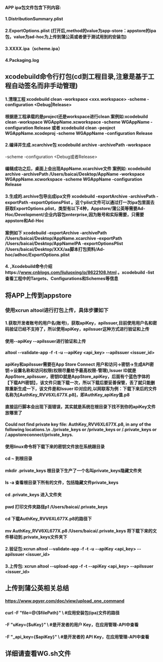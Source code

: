 #### APP ipa包文件包含下列内容:
#### 1.DistributionSummary.plist
#### 2.ExportOptions.plist (打开后,method的value为app-store：appstore的ipa包，value为ad-hoc为上传到蒲公英或者便于测试用到的安装包)
#### 3.XXXX.ipa（scheme.ipa）
#### 4.Packaging.log


## xcodebuild命令行打包(cd到工程目录,注意是基于工程自动签名而非手动管理)
####  1.清理工程 xcodebuild clean -workspace <xxx.workspace> -scheme <schemeName> -configuration <Debug|Release>

#### 根据是工程承载的是project还是workspace进行clean 案例如:xcodebuild clean -workspace WGAppName.xcworkspace -scheme WGAppName -configuration Release  或者 xcodebuild clean -peoject WGAppName.xcodeproj -scheme WGAppName -configuration Release 

#### 2.编译并生成.xcarchive包 xcodebuild archive -archivePath <archivePath> -workspace <workspaceName>
-scheme <schemeName> -configuration <Debug或者Release>

#### 编辑成功之后，桌面上会出现AppName.xcarchive文件 案例如: xcodebuild archive -archivePath /Users/baicai/Desktop/AppName -workspace WGAppName.xcworkspace -scheme WGAppName -configuration Release


#### 3.生成的.archive包导出成ipa文件 xcodebuild -exportArchive -archivePath <xcarchivepath> -exportPath <destinationpath> -exportOptionsPlist <plistpath>。这个plist文件可以通过打一次ipa包里面去获取ExportOptions.plist，类型有以下4种，Appstore/蒲公英等需要Ad-Hoc/Development/企业内容包enterprise,因为账号和实际需要，只需要appstore和Ad-Hoc
#### 案例如下 xcodebuild -exportArchive -archivePath /Users/baicai/Desktop/AppName.xcarchive -exportPath /Users/baicai/Desktop/AppNameIPA -exportOptionsPlist /Users/baicai/Desktop/XXX/aa脚本打包资料/Ad-hoc/adhoc/ExportOptions.plist

#### 4. ,Xcodebuild命令介绍https://www.cnblogs.com/liuluoxing/p/8622108.html 。xcodebuild -list 查看工程中的Targets、Configurations和Schemes等信息


## 将APP上传到appstore
### 使用xcrun altool进行打包上传，具体步骤如下
#### 1.获取开发者账号的用户名(账号)，获取apiKey，apiIssuer,目前使用用户名和密码验证已经不支持了，所以使用apiKey，apiIssuer这种方式进行验证和上传
#### 使用--apiKey --apiIssuer进行验证和上传
#### altool --validate-app -f <file> -t <platform> -u <username> --apiKey <api_key> --apiIssuer <issuer_id>
#### apiKey和apiIssuer需要在App Store Connect 用户和访问->密钥->生成API密钥->设置名称和访问权限(权限尽量给予最高权限-管理),Issuer ID就是AppStore_apiIssuer，密钥ID就是AppStore_apiKey，后面有个蓝色字体的【下载API密钥】，该文件只能下载一次，所以下载后要妥善保管，丢了就只能删除重新生成一下，该文件是和Issuer ID对应的,以网联客为例：下载下来后的文件名称为[AuthKey_RVV6XL677X.p8]，即AuthKey_apiKey值.p8
#### 直接运行脚本会出现下面错误，其实就是系统在根目录下找不到你的apiKey文件放哪里了
#### Could not find private key file: AuthKey_RVV6XL677X.p8, in any of the following locations.\\n ./private_keys or <user home>/private_keys or <user home>/.private_keys or <user home>/.appstoreconnect/private_keys.
#### 使用linux命令将下载下来的密钥文件放在系统跟目录
#### cd ~  到根目录
#### mkdir .private_keys 根目录下生产了一个名叫private_keys隐藏文件夹
#### ls -a 查看根目录下所有的文件，包括隐藏文件private_keys
#### cd .private_keys 进入文件夹
#### pwd 打印文件夹路径p1 /Users/baicai/.private_keys
#### cd 下载AuthKey_RVV6XL677X.p8的路径下
#### mv AuthKey_RVV6XL677X.p8 /Users/baicai/.private_keys 将下载下来的文件移动到.private_keys文件夹下


#### 2.验证包:xcrun altool --validate-app -f <file> -t <platform> -u <username> --apiKey <api_key> --apiIssuer <issuer_id>
#### 3.上传包: xcrun altool --upload-app -f <file> -t <platform>  --apiKey <api_key> --apiIssuer <issuer_id>



## 上传到蒲公英相关总结
#### https://www.pgyer.com/doc/view/upload_one_command
#### curl -F "file=@{$filePath}" \   #应用安装包(ipa)文件的路径
#### -F "uKey={$uKey}" \             #是开发者的用户 Key，在应用管理-API中查看
#### -F "_api_key={$apiKey}" \       #是开发者的 API Key，在应用管理-API中查看

## 详细请查看WG.sh文件
